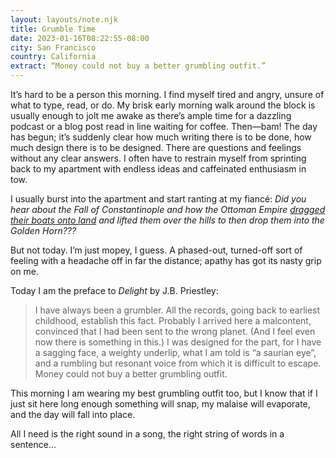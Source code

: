 ```yaml
---
layout: layouts/note.njk
title: Grumble Time
date: 2023-01-16T08:22:55-08:00
city: San Francisco
country: California
extract: “Money could not buy a better grumbling outfit.”
---
```


It’s hard to be a person this morning. I find myself tired and angry, unsure of what to type, read, or do. My brisk early morning walk around the block is usually enough to jolt me awake as there’s ample time for a dazzling podcast or a blog post read in line waiting for coffee. Then—bam! The day has begun; it’s suddenly clear how much writing there is to be done, how much design there is to be designed. There are questions and feelings without any clear answers. I often have to restrain myself from sprinting back to my apartment with endless ideas and caffeinated enthusiasm in tow.

I usually burst into the apartment and start ranting at my fiancé: _Did you hear about the Fall of Constantinople and how the Ottoman Empire [dragged their boats onto land](https://www.flickr.com/photos/distan/5023033060) and lifted them over the hills to then drop them into the Golden Horn???_

But not today. I’m just mopey, I guess. A phased-out, turned-off sort of feeling with a headache off in far the distance; apathy has got its nasty grip on me.

Today I am the preface to _Delight_ by J.B. Priestley:

> I have always been a grumbler. All the records, going back to earliest childhood, establish this fact. Probably I arrived here a malcontent, convinced that I had been sent to the wrong planet. (And I feel even now there is something in this.) I was designed for the part, for I have a sagging face, a weighty underlip, what I am told is “a saurian eye”, and a rumbling but resonant voice from which it is difficult to escape. Money could not buy a better grumbling outfit.

This morning I am wearing my best grumbling outfit too, but I know that if I just sit here long enough something will snap, my malaise will evaporate, and the day will fall into place.

All I need is the right sound in a song, the right string of words in a sentence...
